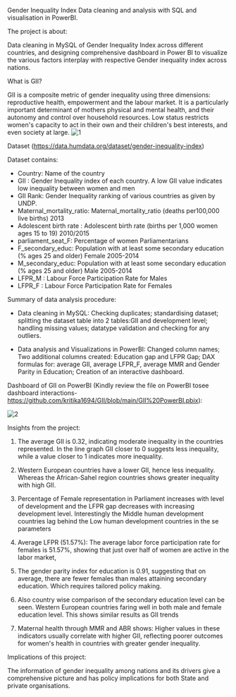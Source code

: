 Gender Inequality Index Data cleaning and analysis with SQL and visualisation in PowerBI.

The project is about: 

Data cleaning in MySQL of Gender Inequality Index across different countries, and designing comprehensive dashboard in Power BI to visualize the various factors interplay with respective Gender inequality index across nations.

What is GII?

GII is a composite metric of gender inequality using three dimensions: reproductive health, empowerment and the labour market. It is a particularly important determinant of mothers physical and mental health, and their autonomy and control over household resources. Low status restricts women's capacity to act in their own and their children's best interests, and even society at large. 
                                                 ![1](https://github.com/user-attachments/assets/a2db42b4-8109-4e65-a384-66ad0b00e48c)


 Dataset  (https://data.humdata.org/dataset/gender-inequality-index)
  
 Dataset contains:
 
  - Country: Name of the country
  - GII : Gender Inequality index of each country. A low GII value indicates low inequality between women and men
  - GII Rank: Gender Inequality ranking of various countries as given by UNDP.
  - Maternal_mortality_ratio: Maternal_mortality_ratio (deaths per100,000 live births) 2013 
  - Adolescent birth rate : Adolescent birth rate (births per 1,000 women ages 15 to 19) 2010/2015
  - parliament_seat_F: Percentage of women Parliamentarians
  - F_secondary_educ: Population with at least some secondary education (% ages 25 and older) Female 2005-2014
  - M_secondary_educ: Population with at least some secondary education (% ages 25 and older) Male 2005-2014
  - LFPR_M : Labour Force Participation Rate for Males
  - LFPR_F : Labour Force Participation Rate for Females

Summary of data analysis procedure:

 - Data cleaning in MySQL: Checking duplicates; standardising dataset; splitting the dataset table into 2 tables:GII and development level;
                           handling missing values; datatype validation and checking for any outliers.
   
 - Data analysis and Visualizations in PowerBI: Changed column names; Two additional columns created: Education gap and LFPR Gap; DAX formulas for: average GII,
                                                average LFPR_F, average MMR and Gender Parity in Education; Creation of an interactive dashboard.

Dashboard of GII on PowerBI (Kindly review the file on PowerBI tosee dashboard interactions- https://github.com/kritika1694/GII/blob/main/GII%20PowerBI.pbix):

![2](https://github.com/user-attachments/assets/ec96630e-350b-4a87-806e-71a52f348e12)



Insights from the project:

 1. The average GII is 0.32, indicating moderate inequality in the countries represented. In the line graph GII closer to 0 suggests less inequality, while a value closer to 1 indicates more inequality.

 2.  Western European countries have a lower GII, hence less inequality. Whereas the African-Sahel region countries shows greater inequality with high GII.

 3. Percentage of Female representation in Parliament increases with level of development and the LFPR gap decreases with increasing development level. Interestingly the Middle human development countries lag 
    behind the Low human development countries in the se parameters

 4. Average LFPR (51.57%): The average labor force participation rate for females is 51.57%, showing that just over half of women are active in the labor market,

 5. The gender parity index for education is 0.91, suggesting that on average, there are fewer females than males attaining secondary education. Which requires tailored policy making.

 6. Also country wise comparison of the secondary education level can be seen. Western European countries faring well in both male and female education level. This shows similar results as GII trends

 7. Maternal health through MMR and ABR shows: Higher values in these indicators usually correlate with higher GII, reflecting poorer outcomes for women's health in countries with greater gender inequality.

Implications of this project: 

The information of gender inequality among nations and its drivers give a comprehensive picture and has policy implications for both State and private organisations.
